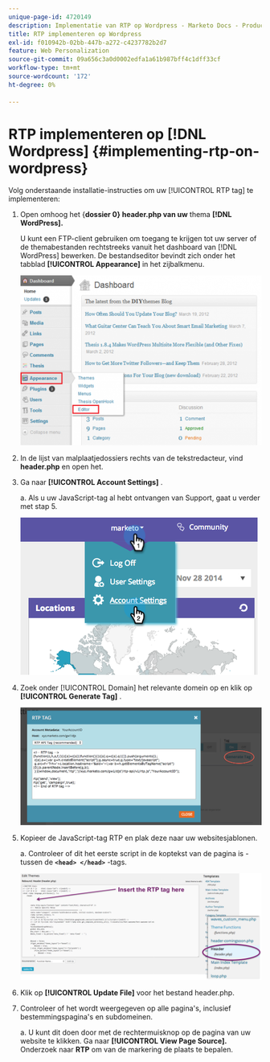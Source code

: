 ```yaml
---
unique-page-id: 4720149
description: Implementatie van RTP op Wordpress - Marketo Docs - Productdocumentatie
title: RTP implementeren op Wordpress
exl-id: f010942b-02bb-447b-a272-c4237782b2d7
feature: Web Personalization
source-git-commit: 09a656c3a0d0002edfa1a61b987bff4c1dff33cf
workflow-type: tm+mt
source-wordcount: '172'
ht-degree: 0%

---
```


# RTP implementeren op [!DNL Wordpress] {#implementing-rtp-on-wordpress}

Volg onderstaande installatie-instructies om uw [!UICONTROL RTP tag] te implementeren:

1. Open omhoog het {**dossier 0} header.php van uw** thema **[!DNL WordPress].**

   U kunt een FTP-client gebruiken om toegang te krijgen tot uw server of de themabestanden rechtstreeks vanuit het dashboard van [!DNL WordPress] bewerken. De bestandseditor bevindt zich onder het tabblad **[!UICONTROL Appearance]** in het zijbalkmenu.

   ![](assets/image2014-11-30-15-3a35-3a30.png)

1. In de lijst van malplaatjedossiers rechts van de tekstredacteur, vind **header.php** en open het.

1. Ga naar **[!UICONTROL Account Settings]** .

   a. Als u uw JavaScript-tag al hebt ontvangen van Support, gaat u verder met stap 5.

   ![](assets/image2014-11-30-15-3a19-3a21-1.png)

1. Zoek onder [!UICONTROL Domain] het relevante domein op en klik op **[!UICONTROL Generate Tag]** .

   ![](assets/image2014-11-30-15-3a20-3a17-1.png)

1. Kopieer de JavaScript-tag RTP en plak deze naar uw websitesjablonen.

   a. Controleer of dit het eerste script in de koptekst van de pagina is - tussen de **`<head> </head>`** -tags.

   ![](assets/image2014-11-30-15-3a36-3a31.png)

1. Klik op **[!UICONTROL Update File]** voor het bestand header.php.

1. Controleer of het wordt weergegeven op alle pagina&#39;s, inclusief bestemmingspagina&#39;s en subdomeinen.

   a. U kunt dit doen door met de rechtermuisknop op de pagina van uw website te klikken. Ga naar **[!UICONTROL View Page Source].** Onderzoek naar **RTP** om van de markering de plaats te bepalen.
